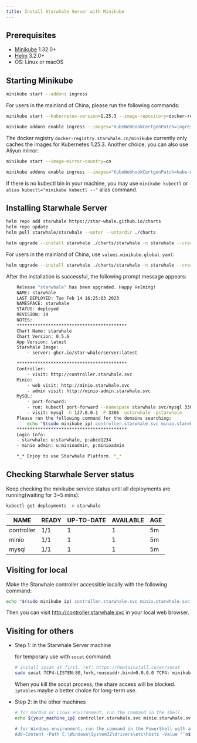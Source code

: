 ```yaml
---
title: Install Starwhale Server with Minikube
---
```


## Prerequisites

* [Minikube](https://minikube.sigs.k8s.io/docs/start/) 1.32.0+
* [Helm](https://helm.sh/docs/intro/install/) 3.2.0+
* OS: Linux or macOS

## Starting Minikube

```bash
minikube start --addons ingress
```

For users in the mainland of China, please run the following commands:

```bash
minikube start --kubernetes-version=1.25.3 --image-repository=docker-registry.starwhale.cn/minikube --base-image=docker-registry.starwhale.cn/minikube/k8s-minikube/kicbase:v0.0.42

minikube addons enable ingress --images="KubeWebhookCertgenPatch=ingress-nginx/kube-webhook-certgen:v20231011-8b53cabe0,KubeWebhookCertgenCreate=ingress-nginx/kube-webhook-certgen:v20231011-8b53cabe0,IngressController=ingress-nginx/controller:v1.9.4"
```

The docker registry `docker-registry.starwhale.cn/minikube` currently only caches the images for Kubernetes 1.25.3. Another choice, you can also use Aliyun mirror:

```bash
minikube start --image-mirror-country=cn

minikube addons enable ingress --images="KubeWebhookCertgenPatch=kube-webhook-certgen:v20231011-8b53cabe0,KubeWebhookCertgenCreate=kube-webhook-certgen:v20231011-8b53cabe0,IngressController=nginx-ingress-controller:v1.9.4" --registries="KubeWebhookCertgenPatch=registry.cn-hangzhou.aliyuncs.com/google_containers,KubeWebhookCertgenCreate=registry.cn-hangzhou.aliyuncs.com/google_containers,IngressController=registry.cn-hangzhou.aliyuncs.com/google_containers"
```

If there is no kubectl bin in your machine, you may use `minikube kubectl` or `alias kubectl="minikube kubectl --"` alias command.

## Installing Starwhale Server

```bash
helm repo add starwhale https://star-whale.github.io/charts
helm repo update
helm pull starwhale/starwhale --untar --untardir ./charts

helm upgrade --install starwhale ./charts/starwhale -n starwhale --create-namespace -f ./charts/starwhale/values.minikube.global.yaml
```

For users in the mainland of China, use `values.minikube.global.yaml`:

```bash
helm upgrade --install starwhale ./charts/starwhale -n starwhale --create-namespace -f ./charts/starwhale/values.minikube.cn.yaml
```

After the installation is successful, the following prompt message appears:

```bash
    Release "starwhale" has been upgraded. Happy Helming!
    NAME: starwhale
    LAST DEPLOYED: Tue Feb 14 16:25:03 2023
    NAMESPACE: starwhale
    STATUS: deployed
    REVISION: 14
    NOTES:
    ******************************************
    Chart Name: starwhale
    Chart Version: 0.5.6
    App Version: latest
    Starwhale Image:
        - server: ghcr.io/star-whale/server:latest

    ******************************************
    Controller:
        - visit: http://controller.starwhale.svc
    Minio:
        - web visit: http://minio.starwhale.svc
        - admin visit: http://minio-admin.starwhale.svc
    MySQL:
        - port-forward:
        - run: kubectl port-forward --namespace starwhale svc/mysql 3306:3306
        - visit: mysql -h 127.0.0.1 -P 3306 -ustarwhale -pstarwhale
    Please run the following command for the domains searching:
        echo "$(sudo minikube ip) controller.starwhale.svc minio.starwhale.svc  minio-admin.starwhale.svc " | sudo tee -a /etc/hosts
    ******************************************
    Login Info:
    - starwhale: u:starwhale, p:abcd1234
    - minio admin: u:minioadmin, p:minioadmin

    *_* Enjoy to use Starwhale Platform. *_*
```

## Checking Starwhale Server status

Keep checking the minikube service status until all deployments are running(waiting for 3~5 mins):

```bash
kubectl get deployments -n starwhale
```

| NAME       | READY | UP-TO-DATE | AVAILABLE | AGE |
| ---------- | ----- | ---------- | --------- | --- |
| controller | 1/1   | 1          | 1         | 5m  |
| minio      | 1/1   | 1          | 1         | 5m  |
| mysql      | 1/1   | 1          | 1         | 5m  |

## Visiting for local

Make the Starwhale controller accessible locally with the following command:

```bash
echo "$(sudo minikube ip) controller.starwhale.svc minio.starwhale.svc  minio-admin.starwhale.svc " | sudo tee -a /etc/hosts
```

Then you can visit <http://controller.starwhale.svc> in your local web browser.

## Visiting for others

* Step 1: in the Starwhale Server machine

  for temporary use with `socat` command:

  ```bash
  # install socat at first, ref: https://howtoinstall.co/en/socat
  sudo socat TCP4-LISTEN:80,fork,reuseaddr,bind=0.0.0.0 TCP4:`minikube ip`:80
  ```

  When you kill the socat process, the share access will be blocked. `iptables` maybe a better choice for long-term use.

* Step 2: in the other machines

  ```bash
  # for macOSX or Linux environment, run the command in the shell.
  echo ${your_machine_ip} controller.starwhale.svc minio.starwhale.svc  minio-admin.starwhale.svc " | sudo tee -a /etc/hosts

  # for Windows environment, run the command in the PowerShell with administrator permission.
  Add-Content -Path C:\Windows\System32\drivers\etc\hosts -Value "`n${your_machine_ip} controller.starwhale.svc minio.starwhale.svc  minio-admin.starwhale.svc"
  ```
